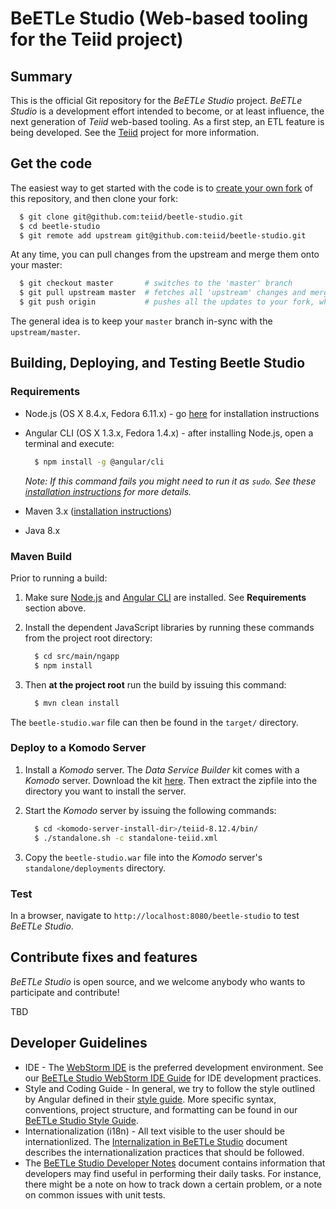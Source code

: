 # BeETLe Studio (Web-based tooling for the Teiid project)

## Summary

This is the official Git repository for the _BeETLe Studio_ project. _BeETLe Studio_ is a development effort 
intended to become, or at least influence, the next generation of _Teiid_ web-based tooling. As a
first step, an ETL feature is being developed. See the [Teiid](http://teiid.jboss.org/) project
for more information.

## Get the code

The easiest way to get started with the code is to [create your own fork](http://help.github.com/forking/)
of this repository, and then clone your fork:

```bash
  $ git clone git@github.com:teiid/beetle-studio.git
  $ cd beetle-studio
  $ git remote add upstream git@github.com:teiid/beetle-studio.git
```
At any time, you can pull changes from the upstream and merge them onto your master:
```bash
  $ git checkout master       # switches to the 'master' branch
  $ git pull upstream master  # fetches all 'upstream' changes and merges 'upstream/master' onto your 'master' branch
  $ git push origin           # pushes all the updates to your fork, which should be in-sync with 'upstream'
```
The general idea is to keep your `master` branch in-sync with the `upstream/master`.

## Building, Deploying, and Testing Beetle Studio

### Requirements

- Node.js (OS X 8.4.x, Fedora 6.11.x) - go [here](https://nodejs.org/en/download/) for installation
instructions
- Angular CLI (OS X 1.3.x, Fedora 1.4.x) - after installing Node.js, open a terminal and execute:

    ```bash
      $ npm install -g @angular/cli
    ```

    _Note: If this command fails you might need to run it as `sudo`. See these [installation instructions](https://github.com/angular/angular-cli/wiki) 
    for more details._
- Maven 3.x ([installation instructions](https://maven.apache.org/install.html))
- Java 8.x

### Maven Build

Prior to running a build:

1. Make sure [Node.js]((https://nodejs.org/en/download/)) and [Angular CLI](https://github.com/angular/angular-cli/wiki) 
are installed. See **Requirements** section above.

1. Install the dependent JavaScript libraries by running these commands from the project root directory:

    ```bash
      $ cd src/main/ngapp
      $ npm install
    ```

1. Then **at the project root** run the build by issuing this command:

    ```bash
      $ mvn clean install
    ```

The `beetle-studio.war` file can then be found in the `target/` directory.

### Deploy to a Komodo Server

1. Install a _Komodo_ server. The _Data Service Builder_ kit comes with a _Komodo_ server. 
Download the kit [here](https://developer.jboss.org/wiki/GettingStartedWithDataServicesBuilder). 
Then extract the zipfile into the directory you want to install the server.

1. Start the _Komodo_ server by issuing the following commands:

    ```bash
      $ cd <komodo-server-install-dir>/teiid-8.12.4/bin/
      $ ./standalone.sh -c standalone-teiid.xml
    ```

1. Copy the `beetle-studio.war` file into the _Komodo_ server's `standalone/deployments` directory.

### Test

In a browser, navigate to `http://localhost:8080/beetle-studio` to test _BeETLe Studio_.

## Contribute fixes and features

_BeETLe Studio_ is open source, and we welcome anybody who wants to participate and contribute!

TBD

## Developer Guidelines

- IDE - The [WebStorm IDE](https://www.jetbrains.com/webstorm/) is the preferred development environment. See our
[BeETLe Studio WebStorm IDE Guide](https://github.com/teiid/beetle-studio/blob/master/documentation/ide/webstorm-guide.md) 
for IDE development practices.
- Style and Coding Guide - In general, we try to follow the style outlined by Angular defined
in their [style guide](https://angular.io/guide/styleguide). More specific syntax, conventions,
project structure, and formatting can be found in our [BeETLe Studio Style Guide](https://github.com/teiid/beetle-studio/blob/master/documentation/style-guide/style-guide.md).
- Internationalization (i18n) - All text visible to the user should be internationlized.
The [Internalization in BeETLe Studio](https://github.com/teiid/beetle-studio/blob/master/documentation/i18n/README.md)
document describes the internationalization practices that should be followed.
- The [BeETLe Studio Developer Notes](https://github.com/teiid/beetle-studio/blob/master/documentation/dev-notes/dev-notes.md)
document contains information that developers may find useful in performing their daily tasks. For 
instance, there might be a note on how to track down a certain problem, or a note on common issues
with unit tests.